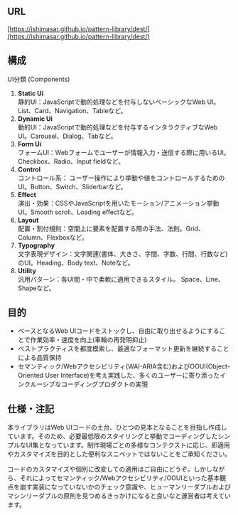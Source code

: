 ## URL
[https://ishimasar.github.io/pattern-library/dest/](https://ishimasar.github.io/pattern-library/dest/)

## 構成

UI分類 (Components)
 1. **Static Ui**  
   静的UI：JavaScriptで動的処理などを付与しないベーシックなWeb UI。List、Card、Navigation、Tableなど。
 2. **Dynamic Ui**  
   動的UI：JavaScriptで動的処理などを付与するインタラクティブなWeb UI。Carousel、Dialog、Tabなど。
 3. **Form Ui**  
   フォームUI：Webフォームでユーザーが情報入力・送信する際に用いるUI。Checkbox、Radio、Input fieldなど。
 4. **Control**  
   コントロール系： ユーザー操作により挙動や値をコントロールするためのUI。Button、Switch、Sliderbarなど。
 5. **Effect**  
   演出・効果：CSSやJavaScriptを用いたモーション/アニメーション挙動UI。Smooth scroll、Loading effectなど。
 6. **Layout**  
   配置・割付規則：空間上に要素を配置する際の手法、法則。Grid、Column、Flexboxなど。
 7. **Typography**  
   文字表現デザイン：文字関連(書体、大きさ、字間、字数、行間、行数など)のUI。Heading、Body text、Noteなど。
 8. **Utility**  
   汎用パターン：各UI間・中で柔軟に適用できるスタイル。 Space、Line、Shapeなど。

## 目的

- ベースとなるWeb UIコードをストックし、自由に取り出せるようにすることで作業効率・速度を向上(車輪の再発明抑止)
- ベストプラクティスを都度模索し、最適なフォーマット更新を継続することによる品質保持
- セマンティック/Webアクセシビリティ(WAI-ARIA含む)およびOOUI(Object-Oriented User Interface)を考え実践した、多くのユーザーに寄り添ったインクルーシブなコーディングプロダクトの実現

## 仕様・注記

本ライブラリはWeb UIコードの土台、ひとつの見本となることを目指し作成しています。そのため、必要最低限のスタイリングと挙動でコーディングしたシンプルなUI集となっています。制作現場ごとの多様なコンテクストに応じ、即適用やカスタマイズを目的とした便利なスニペットではないことをご承知ください。

コードのカスタマイズや個別に改変しての適用はご自由にどうぞ。しかしながら、それによってセマンティック/Webアクセシビリティ/OOUIといった基本観点を崩す実装になっていないかのチェック意識や、ヒューマンリーダブルおよびマシンリーダブルの原則を見つめるきっかけになると良いなと運営者は考えています。
